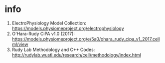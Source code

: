 # info
1. ElectroPhysiology Model Collection: https://models.physiomeproject.org/electrophysiology
2. O'Hara-Rudy CiPA v1.0 (2017): https://models.physiomeproject.org/e/5a0/ohara_rudy_cipa_v1_2017.cellml/view
3. Rudy Lab Methodology and C++ Codes: http://rudylab.wustl.edu/research/cell/methodology/index.html
